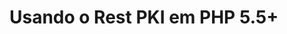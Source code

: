 ﻿# Usando o Rest PKI em PHP 5.5+

<!-- link to version in English -->
<div data-alt-locales="en-us"></div>

